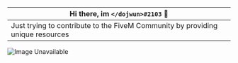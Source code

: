 
|Hi there, im ```</dojwun>#2103``` 👋|
|----|
| Just trying to contribute to the FiveM Community by providing unique resources |





<img src="https://raw.githubusercontent.com/dojwun/dojwun/master/addons/gif.gif" alt="Image Unavailable">
<!-- <img src="https://raw.githubusercontent.com/dojwun/dojwun/master/addons/TnJM.png" alt="Image Unavailable"> -->


<!--  ![](https://komarev.com/ghpvc/?username=dojwun&color=gray&label=VIEWS&style=plastic)-->
<!-- ![Profile views](https://gpvc.arturio.dev/dojwun) -->
 
